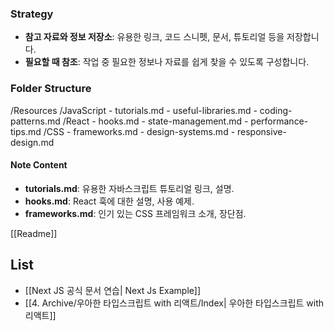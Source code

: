 ### Strategy
- **참고 자료와 정보 저장소**: 유용한 링크, 코드 스니펫, 문서, 튜토리얼 등을 저장합니다.
- **필요할 때 참조**: 작업 중 필요한 정보나 자료를 쉽게 찾을 수 있도록 구성합니다.

### Folder Structure
/Resources
  /JavaScript
    - tutorials.md
    - useful-libraries.md
    - coding-patterns.md
  /React
    - hooks.md
    - state-management.md
    - performance-tips.md
  /CSS
    - frameworks.md
    - design-systems.md
    - responsive-design.md

#### Note Content
- **tutorials.md**: 유용한 자바스크립트 튜토리얼 링크, 설명.
- **hooks.md**: React 훅에 대한 설명, 사용 예제.
- **frameworks.md**: 인기 있는 CSS 프레임워크 소개, 장단점.

[[Readme]]

## List
- [[Next JS 공식 문서 연습| Next Js Example]]
- [[4. Archive/우아한 타입스크립트 with 리액트/Index| 우아한 타입스크립트 with 리액트]]